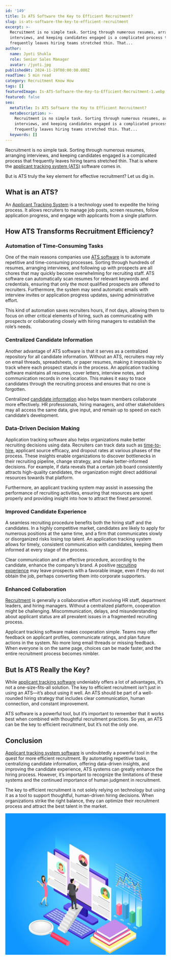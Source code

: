 ```yaml
---
id: '149'
title: Is ATS Software the Key to Efficient Recruitment?
slug: is-ats-software-the-key-to-efficient-recruitment
excerpt: >-
  Recruitment is no simple task. Sorting through numerous resumes, arranging
  interviews, and keeping candidates engaged is a complicated process that
  frequently leaves hiring teams stretched thin. That...
author:
  name: Jyoti Shukla
  role: Senior Sales Manager
  avatar: /jyoti.jpg
publishedAt: 2024-11-19T00:00:00.000Z
readTime: 5 min read
category: Recruitment Know How
tags: []
featuredImage: Is-ATS-Software-the-Key-to-Efficient-Recruitment-1.webp
featured: false
seo:
  metaTitle: Is ATS Software the Key to Efficient Recruitment?
  metaDescription: >-
    Recruitment is no simple task. Sorting through numerous resumes, arranging
    interviews, and keeping candidates engaged is a complicated process that
    frequently leaves hiring teams stretched thin. That...
  keywords: []
---
```


Recruitment is no simple task. Sorting through numerous resumes, arranging interviews, and keeping candidates engaged is a complicated process that frequently leaves hiring teams stretched thin. That is where the [applicant tracking system (ATS)](/blogs/recruiters-guide-applicant-tracking-system-ats/) software comes in.

But is ATS truly the key element for effective recruitment? Let us dig in.

## What is an ATS?

An [Applicant Tracking System](/blogs/the-future-of-applicant-tracking-systems-ats/) is a technology used to expedite the hiring process. It allows recruiters to manage job posts, screen resumes, follow application progress, and engage with applicants from a single platform.

## How ATS Transforms Recruitment Efficiency?

### Automation of Time-Consuming Tasks

One of the main reasons companies use [ATS software](/applicant-tracking-software/) is to automate repetitive and time-consuming processes. Sorting through hundreds of resumes, arranging interviews, and following up with prospects are all chores that may quickly become overwhelming for recruiting staff. ATS software can automatically scan resumes for relevant keywords and credentials, ensuring that only the most qualified prospects are offered to recruiters. Furthermore, the system may send automatic emails with interview invites or application progress updates, saving administrative effort.  
  
This kind of automation saves recruiters hours, if not days, allowing them to focus on other critical elements of hiring, such as communicating with prospects or collaborating closely with hiring managers to establish the role’s needs.

### Centralized Candidate Information

Another advantage of ATS software is that it serves as a centralized repository for all candidate information. Without an ATS, recruiters may rely on email threads, spreadsheets, or paper resumes, making it impossible to track where each prospect stands in the process. An application tracking software maintains all resumes, cover letters, interview notes, and communication records in one location. This makes it easy to trace candidates through the recruiting process and ensures that no one is forgotten.

Centralized [candidate information](https://www.thetalentpool.ai/blogs/is-ats-software-the-key-to-efficient-recruitment) also helps team members collaborate more effectively. HR professionals, hiring managers, and other stakeholders may all access the same data, give input, and remain up to speed on each candidate’s development.

### Data-Driven Decision Making

Application tracking software also helps organizations make better recruiting decisions using data. Recruiters can track data such as [time-to-hire,](/blogs/time-hire-all-recruiters-need-know-about-recruitment-metric/) applicant source efficacy, and dropout rates at various phases of the process. These insights enable organizations to discover bottlenecks in their recruiting pipeline, change strategy, and make better-informed decisions. For example, if data reveals that a certain job board consistently attracts high-quality candidates, the organization might direct additional resources towards that platform.

Furthermore, an applicant tracking system may assist in assessing the performance of recruiting activities, ensuring that resources are spent properly and providing insight into how to attract the finest personnel.

### Improved Candidate Experience

A seamless recruiting procedure benefits both the hiring staff and the candidates. In a highly competitive market, candidates are likely to apply for numerous positions at the same time, and a firm that communicates slowly or disorganized risks losing top talent. An application tracking system allows for timely, consistent communication with candidates, keeping them informed at every stage of the process.

Clear communication and an effective procedure, according to the candidate, enhance the company’s brand. A positive [recruiting experience](/blogs/enhancing-candidate-experience-with-user-friendly-recruiting-software/) may leave prospects with a favorable image, even if they do not obtain the job, perhaps converting them into corporate supporters.

### Enhanced Collaboration

[Recruitment](/blogs/enhancing-recruitment-success-the-impact-of-a-candidate-management-system/) is generally a collaborative effort involving HR staff, department leaders, and hiring managers. Without a centralized platform, cooperation might be challenging. Miscommunication, delays, and misunderstanding about applicant status are all prevalent issues in a fragmented recruiting process.

Applicant tracking software makes cooperation simple. Teams may offer feedback on applicant profiles, communicate ratings, and plan future actions in the system. No more long email threads or missing feedback. When everyone is on the same page, choices can be made faster, and the entire recruitment process becomes nimbler.

## But Is ATS Really the Key?

While [applicant tracking software](/blogs/ultimate-guide-applicant-tracking-systems-for-2022/) undeniably offers a lot of advantages, it’s not a one-size-fits-all solution. The key to efficient recruitment isn’t just in using an ATS—it’s about using it well. An ATS should be part of a well-rounded hiring strategy that includes clear communication, human connection, and constant improvement.

ATS software is a powerful tool, but it’s important to remember that it works best when combined with thoughtful recruitment practices. So yes, an ATS can be the key to efficient recruitment, but it’s not the only one.

## Conclusion

[Applicant tracking system software](/blogs/how-accelerate-hiring-process-using-applicant-tracking-system/) is undoubtedly a powerful tool in the quest for more efficient recruitment. By automating repetitive tasks, centralizing candidate information, offering data-driven insights, and improving the candidate experience, ATS systems can greatly enhance the hiring process. However, it’s important to recognize the limitations of these systems and the continued importance of human judgment in recruitment.

The key to efficient recruitment is not solely relying on technology but using it as a tool to support thoughtful, human-driven hiring decisions. When organizations strike the right balance, they can optimize their recruitment process and attract the best talent in the market.

![](images/3938371_2084990-1-1-1024x899.jpg)

